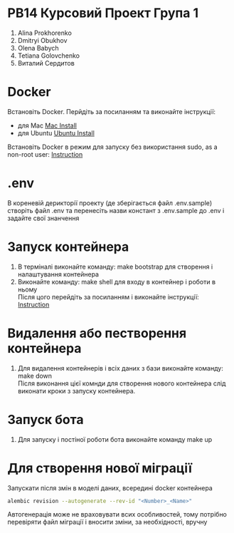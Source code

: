 # PB14 Курсовий Проект Група 1
1. Alina Prokhorenko
2. Dmitryi Obukhov
3. Olena Babych
5. Tetiana Golovchenko
6. Виталий Сердитов

# Docker
Встановіть Docker. Перйдіть за посиланням та виконайте інструкції:
- для Mac [Mac Install](https://docs.docker.com/desktop/install/mac-install/ )
- для Ubuntu [Ubuntu Install](https://docs.docker.com/desktop/install/ubuntu/)

Встановіть Docker в режим для запуску без використання sudo, as a non-root user: 
[Instruction](https://docs.docker.com/engine/install/linux-postinstall/)

# .env
В кореневій дерикторії проекту (де зберігається файл .env.sample) створіть файл .env та
 перенесіть назви констант з .env.sample до .env і задайте свої знанчення

# Запуск контейнера
1. В терміналі виконайте команду: make bootstrap для створення і налаштування контейнера
2. Виконайте команду: make shell  для входу в контейнер і роботи в ньому  
Після цого перейдіть за посиланням і виконайте інструкції: [Instruction](https://dev.to/alvarocavalcanti/setting-up-a-python-remote-interpreter-using-docker-1i24)

# Видалення або пестворення контейнера
1. Для видалення контейнерів і всіх даних з бази виконайте команду: make down  
Після виконання цієї комнди для створення нового контейнера слід виконати кроки з запуску контейнера.

# Запуск бота
1. Для запуску і постіної роботи бота виконайте команду make up

# Для створення нової міграції
Запускати після змін в моделі даних, всередині docker контейнера
```bash
alembic revision --autogenerate --rev-id "<Number>_<Name>"
``` 
Автогенерація може не враховувати всих особливостей,
тому потрібно перевіряти файл міграції і вносити зміни, за необхідності, вручну